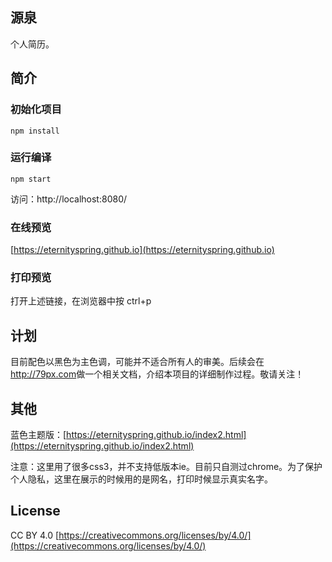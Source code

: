 ## 源泉
个人简历。
## 简介
### 初始化项目
    npm install
### 运行编译
    npm start
访问：http://localhost:8080/
### 在线预览
[https://eternityspring.github.io](https://eternityspring.github.io)
### 打印预览
打开上述链接，在浏览器中按
    ctrl+p
## 计划
目前配色以黑色为主色调，可能并不适合所有人的审美。后续会在<a href="http://79px.com">http://79px.com</a>做一个相关文档，介绍本项目的详细制作过程。敬请关注！
## 其他
蓝色主题版：[https://eternityspring.github.io/index2.html](https://eternityspring.github.io/index2.html)

注意：这里用了很多css3，并不支持低版本ie。目前只自测过chrome。为了保护个人隐私，这里在展示的时候用的是网名，打印时候显示真实名字。

## License
CC BY 4.0  [https://creativecommons.org/licenses/by/4.0/](https://creativecommons.org/licenses/by/4.0/)